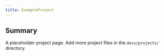 ```yaml
---
title: ExampleProject
---
```


## Summary

A placeholder project page.  Add more project files in the `docs/projects/` directory.
